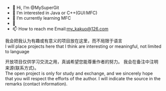 - 👋 Hi, I’m @MySuperGit
- 👀 I’m interested in Java or C++(GUI:MFC)
- 🌱 I’m currently learning MFC
- 💞️ <!---I’m looking to collaborate on ...--->
- 📫 How to reach me Email:my_kakuo@126.com

我会把我认为有趣或有意义的项目放在这里，而不局限于语言  
I will place projects here that I think are interesting or meaningful, not limited to language

开放项目仅供学习交流之用，真诚希望您能尊重作者的努力。 我会在备注中注明来源(联系方式)。  
The open project is only for study and exchange, and we sincerely hope that you will respect the efforts of the author.  I will indicate the source in the remarks (contact information).
<!---
MySuperGit/MySuperGit 是一个 ✨ 特殊的 ✨ 存储库，因为它的 `README.md`（此文件）出现在您的 GitHub 个人资料中。
You can click the Preview link to take a look at your changes.
--->
